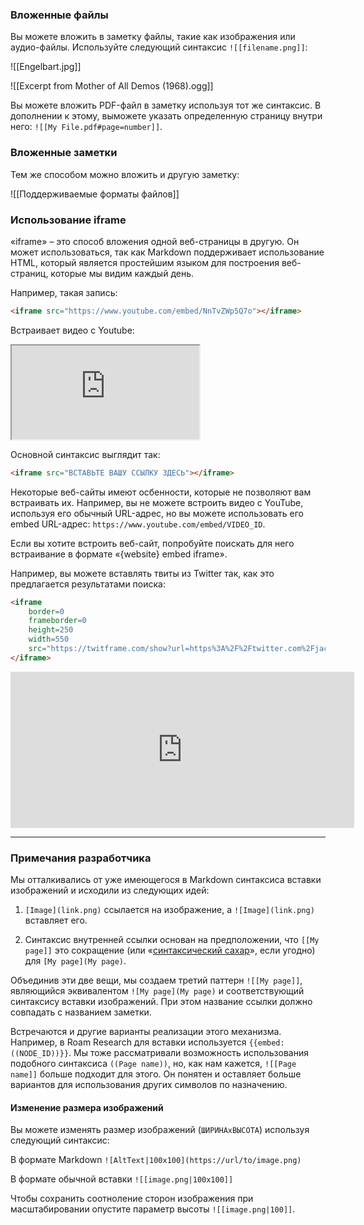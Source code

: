 ### Вложенные файлы

Вы можете вложить в заметку файлы, такие как изображения или аудио-файлы. Используйте следующий синтаксис  `![[filename.png]]`:

![[Engelbart.jpg]]

![[Excerpt from Mother of All Demos (1968).ogg]]

Вы можете вложить PDF-файл в заметку используя тот же синтаксис. В дополнении к этому, выможете указать определенную страницу внутри него: `![[My File.pdf#page=number]]`.

### Вложенные заметки

Тем же способом можно вложить и другую заметку:

![[Поддерживаемые форматы файлов]]

### Использование iframe

«iframe» – это способ вложения одной веб-страницы в другую. Он может использоваться, так как Markdown поддерживает использование HTML, который является простейшим языком для построения веб-страниц, которые мы видим каждый день. 

Например, такая запись:

```html
<iframe src="https://www.youtube.com/embed/NnTvZWp5Q7o"></iframe>
```

Встраивает видео с Youtube:

<iframe src="https://www.youtube.com/embed/NnTvZWp5Q7o"></iframe>

Основной синтаксис выглядит так:

```html
<iframe src="ВСТАВЬТЕ ВАШУ ССЫЛКУ ЗДЕСЬ"></iframe>
```

Некоторые веб-сайты имеют осбенности, которые не позволяют вам встраивать их. Например, вы не можете встроить видео с YouTube, используя его обычный URL-адрес, но вы можете использовать его embed URL-адрес: `https://www.youtube.com/embed/VIDEO_ID`.

Если вы хотите встроить веб-сайт, попробуйте поискать для него встраивание в формате «{website} embed iframe».

Например, вы можете вставлять твиты из Twitter так, как это предлагается результатами поиска:

```html
<iframe
	border=0
	frameborder=0
	height=250
	width=550  
	src="https://twitframe.com/show?url=https%3A%2F%2Ftwitter.com%2Fjack%2Fstatus%2F20">
</iframe>
```

<iframe border=0 frameborder=0 height=250 width=550  
 src="https://twitframe.com/show?url=https%3A%2F%2Ftwitter.com%2Fjack%2Fstatus%2F20"></iframe>

---

### Примечания разработчика

Мы отталкивались от уже имеющегося в Markdown синтаксиса вставки изображений и исходили из следующих идей:

 1. `[Image](link.png)` ссылается на изображение, а `![Image](link.png)` вставляет его.

 2. Синтаксис внутренней ссылки основан на предположении, что `[[My page]]` это сокращение (или «[синтаксический сахар](https://ru.wikipedia.org/wiki/%D0%A1%D0%B8%D0%BD%D1%82%D0%B0%D0%BA%D1%81%D0%B8%D1%87%D0%B5%D1%81%D0%BA%D0%B8%D0%B9_%D1%81%D0%B0%D1%85%D0%B0%D1%80)», если угодно) для `[My page](My page)`.

Объединив эти две вещи, мы создаем третий паттерн `![[My page]]`, являющийся эквивалентом `![My page](My page)` и соответствующий синтаксису вставки изображений.  При этом название ссылки должно совпадать с названием заметки.

Встречаются и другие варианты реализации этого механизма. Например, в Roam Research для вставки используется `{{embed: ((NODE_ID))}}`. Мы тоже рассматривали возможность использования подобного синтаксиса `((Page name))`, но, как нам кажется, `![[Page name]]` больше подходит для этого. Он понятен и оставляет больше вариантов для использования других символов по назначению.

#### Изменение размера изображений

Вы можете изменять размер изображений (`ШИРИНАxВЫСОТА`) используя следующий синтаксис:

В формате Markdown `![AltText|100x100](https://url/to/image.png)`

В формате обычной вставки `![[image.png|100x100]]`

Чтобы сохранить соотноление сторон изображения при масштабировании опустите параметр высоты `![[image.png|100]]`.